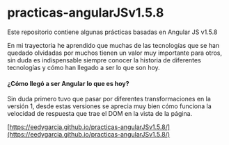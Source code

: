 # practicas-angularJSv1.5.8
Este repositorio contiene algunas prácticas basadas en Angular JS v1.5.8

En mi trayectoria he aprendido que muchas de las tecnologías que se han quedado olvidadas por muchos tienen un valor muy importante para otros, sin duda es indispensable siempre conocer la historia de diferentes tecnologías y cómo han llegado a ser lo que son hoy.

#### ¿Cómo llegó a ser Angular lo que es hoy?
Sin duda primero tuvo que pasar por diferentes transformaciones en la versión 1, desde estas versiones se aprecia muy bien cómo funciona la velocidad de respuesta que trae el DOM en la vista de la página.

[https://eedygarcia.github.io/practicas-angularJSv1.5.8/](https://eedygarcia.github.io/practicas-angularJSv1.5.8/)